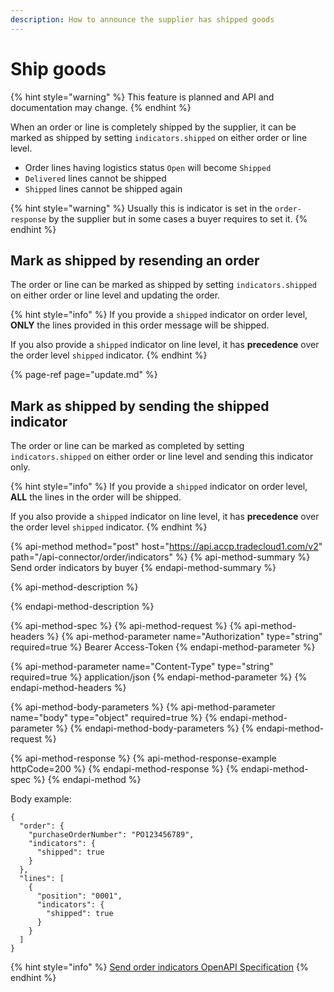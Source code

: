 ```yaml
---
description: How to announce the supplier has shipped goods
---
```


# Ship goods

{% hint style="warning" %}
This feature is planned and API and documentation may change. 
{% endhint %}

When an order or line is completely shipped by the supplier, it can be marked as shipped by setting `indicators.shipped` on either order or line level.

- Order lines having logistics status `Open` will become `Shipped`
- `Delivered` lines cannot be shipped
- `Shipped` lines cannot be shipped again

{% hint style="warning" %}
Usually this is indicator is set in the `order-response` by the supplier but in some cases a buyer requires to set it.
{% endhint %}

## Mark as shipped by resending an order

The order or line can be marked as shipped by setting `indicators.shipped` on either order or line level and updating the order.

{% hint style="info" %}
If you provide a `shipped` indicator on order level, **ONLY** the lines provided in this order message will be shipped.

If you also provide a `shipped` indicator on line level, it has **precedence** over the order level `shipped` indicator.
{% endhint %}

{% page-ref page="update.md" %}

## Mark as shipped by sending the shipped indicator

The order or line can be marked as completed by setting `indicators.shipped` on either order or line level and sending this indicator only.

{% hint style="info" %}
If you provide a `shipped` indicator on order level, **ALL** the lines in the order will be shipped.

If you also provide a `shipped` indicator on line level, it has **precedence** over the order level `shipped` indicator.
{% endhint %}

{% api-method method="post" host="https://api.accp.tradecloud1.com/v2" path="/api-connector/order/indicators" %}
{% api-method-summary %}
Send order indicators by buyer
{% endapi-method-summary %}

{% api-method-description %}

{% endapi-method-description %}

{% api-method-spec %}
{% api-method-request %}
{% api-method-headers %}
{% api-method-parameter name="Authorization" type="string" required=true %}
Bearer Access-Token
{% endapi-method-parameter %}

{% api-method-parameter name="Content-Type" type="string" required=true %}
application/json
{% endapi-method-parameter %}
{% endapi-method-headers %}

{% api-method-body-parameters %}
{% api-method-parameter name="body" type="object" required=true %}
{% endapi-method-parameter %}
{% endapi-method-body-parameters %}
{% endapi-method-request %}

{% api-method-response %}
{% api-method-response-example httpCode=200 %}
{% endapi-method-response %}
{% endapi-method-spec %}
{% endapi-method %}

Body example:
```
{
  "order": {
    "purchaseOrderNumber": "PO123456789",
    "indicators": {
      "shipped": true
    }
  },
  "lines": [
    {
      "position": "0001",
      "indicators": {
        "shipped": true
      }
    }
  ]
}
```

{% hint style="info" %}
[Send order indicators OpenAPI Specification](https://swagger-ui.accp.tradecloud1.com/?url=https://api.accp.tradecloud1.com/v2/api-connector/specs.yaml#/buyer-endpoints/sendOrderIndicatorsByBuyerRoute)
{% endhint %}
